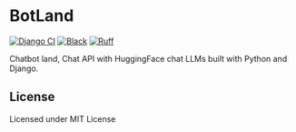 # BotLand

[![Django CI](https://github.com/youzarsiph/botland/actions/workflows/django.yml/badge.svg)](https://github.com/youzarsiph/botland/actions/workflows/django.yml)
[![Black](https://github.com/youzarsiph/botland/actions/workflows/black.yml/badge.svg)](https://github.com/youzarsiph/botland/actions/workflows/black.yml)
[![Ruff](https://github.com/youzarsiph/botland/actions/workflows/ruff.yml/badge.svg)](https://github.com/youzarsiph/botland/actions/workflows/ruff.yml)

Chatbot land, Chat API with HuggingFace chat LLMs built with Python and Django.

## License

Licensed under MIT License
